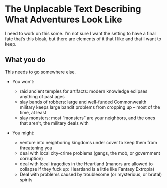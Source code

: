 # <span id="anchor-31"></span>The Unplacable Text Describing What Adventures Look Like

I need to work on this some. I’m not sure I want the setting to have a
final fate that’s this bleak, but there are elements of it that I like
and that I want to keep.

## <span id="anchor-32"></span>What you do

This needs to go somewhere else.

  - You won't:
    
      - raid ancient temples for artifacts: modern knowledge eclipses
        anything of past ages
      - slay bands of robbers: large and well-funded Commonwealth
        military keeps large bandit problems from cropping up – most of
        the time, at least
      - slay monsters: most “monsters” are your neighbors, and the ones
        that aren't, the military deals with

  - You might:
    
      - venture into neighboring kingdoms under cover to keep them from
        threatening you
      - deal with local city-crime problems (gangs, the mob, or
        government corruption)
      - deal with local tragedies in the Heartland (manors are allowed
        to collapse if they fuck up: Heartland is a little like Fantasy
        Extropia)
      - Deal with problems caused by troublesome (or mysterious, or
        brutal) spirits


